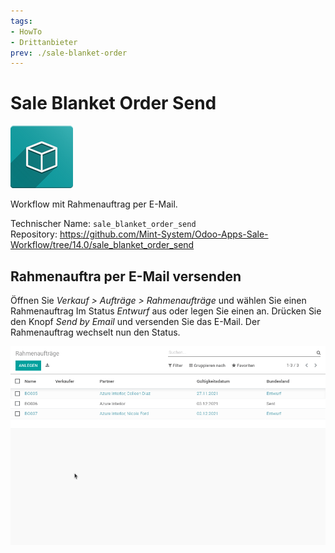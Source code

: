 ```yaml
---
tags:
- HowTo
- Drittanbieter
prev: ./sale-blanket-order
---
```

# Sale Blanket Order Send
![icon_oms_box](assets/icon_oms_box.png)

Workflow mit Rahmenauftrag per E-Mail. 

Technischer Name: `sale_blanket_order_send`\
Repository: <https://github.com/Mint-System/Odoo-Apps-Sale-Workflow/tree/14.0/sale_blanket_order_send>

## Rahmenauftra per E-Mail versenden

Öffnen Sie *Verkauf > Aufträge > Rahmenaufträge* und wählen Sie einen Rahmenauftrag Im Status *Entwurf* aus oder legen Sie einen an. Drücken Sie den Knopf *Send by Email* und versenden Sie das E-Mail. Der Rahmenauftrag wechselt nun den Status.

![Sale Blanket Order Send](assets/Sale%20Blanket%20Order%20Send.gif)